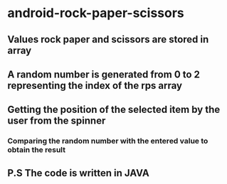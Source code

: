 # android-rock-paper-scissors

## Values rock paper and scissors are stored in array

## A random number is generated from 0 to 2 representing the index of the rps array

## Getting the position of the selected item by the user from the spinner

### Comparing the random number with the entered value to obtain the result


## P.S The code is written in JAVA
